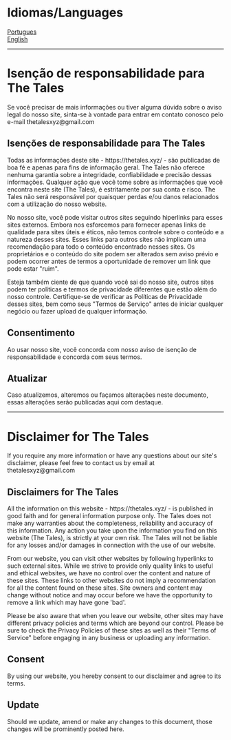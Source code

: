 <!-- https://www.privacypolicyonline.com/live.php?token=VOW8fulnNUcowF1xu6AjbwO4cSf8cFc6 -->
<h1>Idiomas/Languages</h1>

[Portugues](https://github.com/PeGaSuS-Coder/Mattermost/blob/main/Disclaimer.md#isen%C3%A7%C3%A3o-de-responsabilidade-para-the-tales)  
[English](https://github.com/PeGaSuS-Coder/Mattermost/blob/main/Disclaimer.md#disclaimer-for-the-tales)

----

<h1>Isenção de responsabilidade para The Tales</h1>

<p>Se você precisar de mais informações ou tiver alguma dúvida sobre o aviso legal do nosso site, sinta-se à vontade para entrar em contato conosco pelo e-mail thetalesxyz@gmail.com</p>

<h2>Isenções de responsabilidade para The Tales</h2>

<p>Todas as informações deste site - https://thetales.xyz/ - são publicadas de boa fé e apenas para fins de informação geral. The Tales não oferece nenhuma garantia sobre a integridade, confiabilidade e precisão dessas informações. Qualquer ação que você tome sobre as informações que você encontra neste site (The Tales), é estritamente por sua conta e risco. The Tales não será responsável por quaisquer perdas e/ou danos relacionados com a utilização do nosso website.</p>

<p>No nosso site, você pode visitar outros sites seguindo hiperlinks para esses sites externos. Embora nos esforcemos para fornecer apenas links de qualidade para sites úteis e éticos, não temos controle sobre o conteúdo e a natureza desses sites. Esses links para outros sites não implicam uma recomendação para todo o conteúdo encontrado nesses sites. Os proprietários e o conteúdo do site podem ser alterados sem aviso prévio e podem ocorrer antes de termos a oportunidade de remover um link que pode estar "ruim".</p>

<p>Esteja também ciente de que quando você sai do nosso site, outros sites podem ter políticas e termos de privacidade diferentes que estão além do nosso controle. Certifique-se de verificar as Políticas de Privacidade desses sites, bem como seus "Termos de Serviço" antes de iniciar qualquer negócio ou fazer upload de qualquer informação.</p>

<h2>Consentimento</h2>

<p>Ao usar nosso site, você concorda com nosso aviso de isenção de responsabilidade e concorda com seus termos.</p>

<h2>Atualizar</h2>

<p>Caso atualizemos, alteremos ou façamos alterações neste documento, essas alterações serão publicadas aqui com destaque.</p>

----

<h1>Disclaimer for The Tales</h1>

<p>If you require any more information or have any questions about our site's disclaimer, please feel free to contact us by email at thetalesxyz@gmail.com</p>

<h2>Disclaimers for The Tales</h2>

<p>All the information on this website - https://thetales.xyz/ - is published in good faith and for general information purpose only. The Tales does not make any warranties about the completeness, reliability and accuracy of this information. Any action you take upon the information you find on this website (The Tales), is strictly at your own risk. The Tales will not be liable for any losses and/or damages in connection with the use of our website.</p>

<p>From our website, you can visit other websites by following hyperlinks to such external sites. While we strive to provide only quality links to useful and ethical websites, we have no control over the content and nature of these sites. These links to other websites do not imply a recommendation for all the content found on these sites. Site owners and content may change without notice and may occur before we have the opportunity to remove a link which may have gone 'bad'.</p>

<p>Please be also aware that when you leave our website, other sites may have different privacy policies and terms which are beyond our control. Please be sure to check the Privacy Policies of these sites as well as their "Terms of Service" before engaging in any business or uploading any information.</p>

<h2>Consent</h2>

<p>By using our website, you hereby consent to our disclaimer and agree to its terms.</p>

<h2>Update</h2>

<p>Should we update, amend or make any changes to this document, those changes will be prominently posted here.</p>
